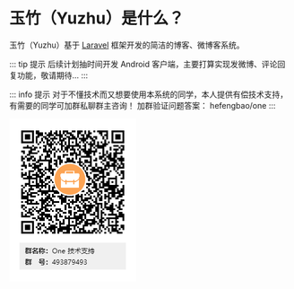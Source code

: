 # 玉竹（Yuzhu）是什么？

玉竹（Yuzhu）基于 [Laravel](https://laravel.com) 框架开发的简洁的博客、微博客系统。

::: tip 提示
后续计划抽时间开发 Android 客户端，主要打算实现发微博、评论回复功能，敬请期待...
:::

::: info 提示
对于不懂技术而又想要使用本系统的同学，本人提供有偿技术支持，有需要的同学可加群私聊群主咨询！
加群验证问题答案： hefengbao/one
:::

![One 技术支持群](../images/qq.png)